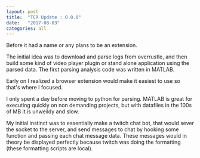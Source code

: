 ```yaml
---
layout: post
title:  "TCR Update : 0.0.0"
date:   "2017-08-03"
categories: all
---
```

Before it had a name or any plans to be an extension. 

The initial idea was to download and parse logs from overrustle, and then build some kind of video player 
plugin or stand alone application using the parsed data. The first parsing analysis code was written in MATLAB.

Early on I realized a browser extension would make it easiest to use so that's where I focused.

I only spent a day before moving to python for parsing. MATLAB is great for executing quickly on non demanding projects, but
with datafiles in the 100s of MB it is unweildy and slow.

My initial instinct was to essentially make a twitch chat bot, that would sever the socket to the server, and send
messages to chat by hooking some function and passing each chat message data. These messages would in theory be displayed 
perfectly because twitch was doing the formatting (these formatting scripts are local).

